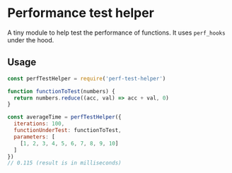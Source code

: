 # Performance test helper

A tiny module to help test the performance of functions. It uses `perf_hooks` under the hood.

## Usage

```javascript
const perfTestHelper = require('perf-test-helper')

function functionToTest(numbers) {
  return numbers.reduce((acc, val) => acc + val, 0)
}

const averageTime = perfTestHelper({
  iterations: 100,
  functionUnderTest: functionToTest,
  parameters: [
    [1, 2, 3, 4, 5, 6, 7, 8, 9, 10]
  ]
}) 
// 0.115 (result is in milliseconds)

